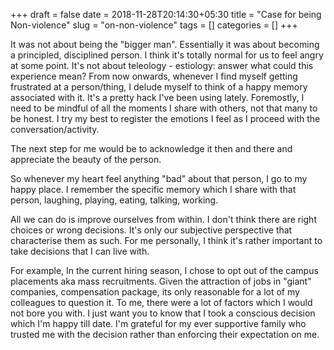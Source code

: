 +++ 
draft = false
date = 2018-11-28T20:14:30+05:30
title = "Case for being Non-violence"
slug = "on-non-violence" 
tags = []
categories = []
+++

It was not about being the "bigger man".
Essentially it was about becoming a principled, disciplined person.
I think it's totally normal for us to feel angry at some point.
It's not about teleology - estiology: answer what could this experience mean?
From now onwards, whenever I find myself getting frustrated at a person/thing, 
I delude myself to think of a happy memory associated with it.
It's a pretty hack I've been using lately.
Foremostly, I need to be mindful of all the moments I share with others, not that many to be honest.
I try my best to register the emotions I feel as I proceed with the conversation/activity.

The next step for me would be to acknowledge it then and there and appreciate the beauty of the person.

So whenever my heart feel anything "bad" about that person, I go to my happy place.
I remember the specific memory which I share with that person, laughing, playing, eating, talking, working.

All we can do is improve ourselves from within.
I don't think there are right choices or wrong decisions. 
It's only our subjective perspective that characterise them as such.
For me personally, I think it's rather important to take decisions that I can live with.

For example, 
In the current hiring season, I chose to opt out of the campus placements aka mass recruitments.
Given the attraction of jobs in "giant" companies, compensation package, its only reasonable for a lot of my colleagues to question it.
To me, there were a lot of factors which I would not bore you with.
I just want you to know that I took a conscious decision which I'm happy till date.
I'm grateful for my ever supportive family who trusted me with the decision rather than enforcing their expectation on me.

